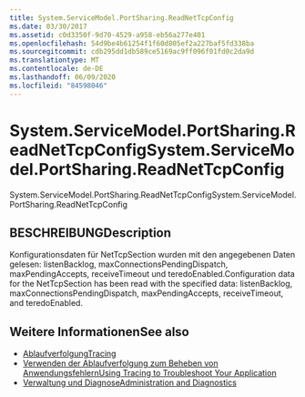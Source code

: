 ```yaml
---
title: System.ServiceModel.PortSharing.ReadNetTcpConfig
ms.date: 03/30/2017
ms.assetid: c0d3350f-9d70-4529-a958-eb56a277e401
ms.openlocfilehash: 54d9be4b61254f1f60d805ef2a227baf5fd338ba
ms.sourcegitcommit: cdb295dd1db589ce5169ac9ff096f01fd0c2da9d
ms.translationtype: MT
ms.contentlocale: de-DE
ms.lasthandoff: 06/09/2020
ms.locfileid: "84598046"
---
```

# <a name="systemservicemodelportsharingreadnettcpconfig"></a><span data-ttu-id="07990-102">System.ServiceModel.PortSharing.ReadNetTcpConfig</span><span class="sxs-lookup"><span data-stu-id="07990-102">System.ServiceModel.PortSharing.ReadNetTcpConfig</span></span>
<span data-ttu-id="07990-103">System.ServiceModel.PortSharing.ReadNetTcpConfig</span><span class="sxs-lookup"><span data-stu-id="07990-103">System.ServiceModel.PortSharing.ReadNetTcpConfig</span></span>  
  
## <a name="description"></a><span data-ttu-id="07990-104">BESCHREIBUNG</span><span class="sxs-lookup"><span data-stu-id="07990-104">Description</span></span>  
 <span data-ttu-id="07990-105">Konfigurationsdaten für NetTcpSection wurden mit den angegebenen Daten gelesen: listenBacklog, maxConnectionsPendingDispatch, maxPendingAccepts, receiveTimeout und teredoEnabled.</span><span class="sxs-lookup"><span data-stu-id="07990-105">Configuration data for the NetTcpSection has been read with the specified data:  listenBacklog, maxConnectionsPendingDispatch, maxPendingAccepts, receiveTimeout, and teredoEnabled.</span></span>  
  
## <a name="see-also"></a><span data-ttu-id="07990-106">Weitere Informationen</span><span class="sxs-lookup"><span data-stu-id="07990-106">See also</span></span>

- [<span data-ttu-id="07990-107">Ablaufverfolgung</span><span class="sxs-lookup"><span data-stu-id="07990-107">Tracing</span></span>](index.md)
- [<span data-ttu-id="07990-108">Verwenden der Ablaufverfolgung zum Beheben von Anwendungsfehlern</span><span class="sxs-lookup"><span data-stu-id="07990-108">Using Tracing to Troubleshoot Your Application</span></span>](using-tracing-to-troubleshoot-your-application.md)
- [<span data-ttu-id="07990-109">Verwaltung und Diagnose</span><span class="sxs-lookup"><span data-stu-id="07990-109">Administration and Diagnostics</span></span>](../index.md)
